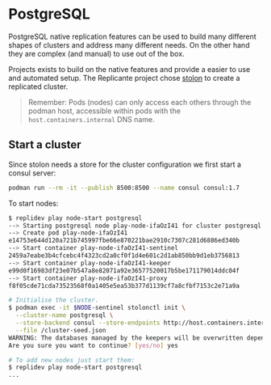 # PostgreSQL

PostgreSQL native replication features can be used to build many different
shapes of clusters and address many different needs.
On the other hand they are complex (and manual) to use out of the box.

Projects exists to build on the native features and provide a easier to use
and automated setup.
The Replicante project chose [stolon](https://github.com/sorintlab/stolon) to
create a replicated cluster.

> Remember: Pods (nodes) can only access each others through the podman host,
> accessible within pods with the `host.containers.internal` DNS name.

## Start a cluster

Since stolon needs a store for the cluster configuration we first start a consul server:

```bash
podman run --rm -it --publish 8500:8500 --name consul consul:1.7
```

To start nodes:

```bash
$ replidev play node-start postgresql
--> Starting postgresql node play-node-ifaOzI41 for cluster postgresql
--> Create pod play-node-ifaOzI41
e14753e644d120a721b745997fbe66e870221bae2910c7307c281d6886ed340b
--> Start container play-node-ifaOzI41-sentinel
2459a7eabe3b4cfcebc4f4323cd2a0cf0f1d4e601c2d1ab850bb9d1eb3756813
--> Start container play-node-ifaOzI41-keeper
e99d0f16983df23e07b547a8e82071a92e36577520017b5be171179014ddc04f
--> Start container play-node-ifaOzI41-proxy
f8f05cde71cda73523568f0a1405e5ea53b377d1139cf7a8cfbf7153c2e71a9a

# Initialise the cluster.
$ podman exec -it $NODE-sentinel stolonctl init \
  --cluster-name postgresql \
  --store-backend consul --store-endpoints http://host.containers.internal:8500 \
  --file /cluster-seed.json
WARNING: The databases managed by the keepers will be overwritten depending on the provided cluster spec.
Are you sure you want to continue? [yes/no] yes

# To add new nodes just start them:
$ replidev play node-start postgresql
...
```
